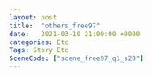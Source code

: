 ```yaml
---
layout: post
title:  "others_free97"
date:   2021-03-10 21:00:00 +0000
categories: Etc
Tags: Story Etc
SceneCode: ["scene_free97_q1_s20"]
---
```

